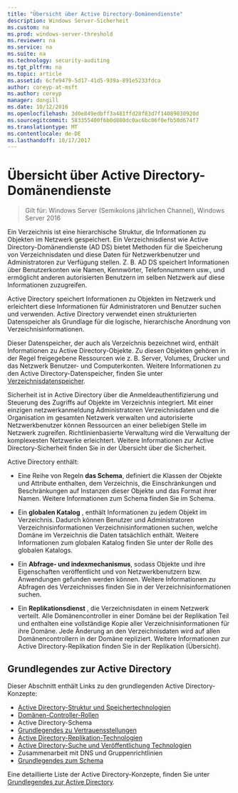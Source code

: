 ```yaml
---
title: "Übersicht über Active Directory-Domänendienste"
description: Windows Server-Sicherheit
ms.custom: na
ms.prod: windows-server-threshold
ms.reviewer: na
ms.service: na
ms.suite: na
ms.technology: security-auditing
ms.tgt_pltfrm: na
ms.topic: article
ms.assetid: 6cfe9479-5d17-41d5-939a-891e5233fdca
author: coreyp-at-msft
ms.author: coreyp
manager: dongill
ms.date: 10/12/2016
ms.openlocfilehash: 3d0e849edbff3a481ffd28f83d7f14089030920d
ms.sourcegitcommit: 583355400f6b0d880dc0ac6bc06f0efb50d674f7
ms.translationtype: MT
ms.contentlocale: de-DE
ms.lasthandoff: 10/17/2017
---
```

# <a name="active-directory-domain-services-overview"></a>Übersicht über Active Directory-Domänendienste

>Gilt für: Windows Server (Semikolons jährlichen Channel), Windows Server 2016
  
Ein Verzeichnis ist eine hierarchische Struktur, die Informationen zu Objekten im Netzwerk gespeichert. Ein Verzeichnisdienst wie Active Directory-Domänendienste (AD DS) bietet Methoden für die Speicherung von Verzeichnisdaten und diese Daten für Netzwerkbenutzer und Administratoren zur Verfügung stellen. Z. B. AD DS speichert Informationen über Benutzerkonten wie Namen, Kennwörter, Telefonnummern usw., und ermöglicht anderen autorisierten Benutzern im selben Netzwerk auf diese Informationen zuzugreifen.  
  
Active Directory speichert Informationen zu Objekten im Netzwerk und erleichtert diese Informationen für Administratoren und Benutzer suchen und verwenden. Active Directory verwendet einen strukturierten Datenspeicher als Grundlage für die logische, hierarchische Anordnung von Verzeichnisinformationen.  
  
Dieser Datenspeicher, der auch als Verzeichnis bezeichnet wird, enthält Informationen zu Active Directory-Objekte. Zu diesen Objekten gehören in der Regel freigegebene Ressourcen wie z. B. Server, Volumes, Drucker und das Netzwerk Benutzer- und Computerkonten. Weitere Informationen zu den Active Directory-Datenspeicher, finden Sie unter [Verzeichnisdatenspeicher](https://technet.microsoft.com/library/cc736627(v=ws.10).aspx).  
  
Sicherheit ist in Active Directory über die Anmeldeauthentifizierung und Steuerung des Zugriffs auf Objekte im Verzeichnis integriert. Mit einer einzigen netzwerkanmeldung Administratoren Verzeichnisdaten und die Organisation im gesamten Netzwerk verwalten und autorisierte Netzwerkbenutzer können Ressourcen an einer beliebigen Stelle im Netzwerk zugreifen. Richtlinienbasierte Verwaltung wird die Verwaltung der komplexesten Netzwerke erleichtert. Weitere Informationen zur Active Directory-Sicherheit finden Sie in der Übersicht über die Sicherheit.  
  
Active Directory enthält:  
* Eine Reihe von Regeln **das Schema**, definiert die Klassen der Objekte und Attribute enthalten, dem Verzeichnis, die Einschränkungen und Beschränkungen auf Instanzen dieser Objekte und das Format ihrer Namen. Weitere Informationen zum Schema finden Sie im Schema.  
  
  
* Ein **globalen Katalog** , enthält Informationen zu jedem Objekt im Verzeichnis. Dadurch können Benutzer und Administratoren Verzeichnisinformationen Verzeichnisinformationen suchen, welche Domäne im Verzeichnis die Daten tatsächlich enthält. Weitere Informationen zum globalen Katalog finden Sie unter der Rolle des globalen Katalogs.  
  
  
* Ein **Abfrage- und indexmechanismus**, sodass Objekte und ihre Eigenschaften veröffentlicht und von Netzwerkbenutzern bzw. Anwendungen gefunden werden können. Weitere Informationen zu Abfragen des Verzeichnisses finden Sie in der Verzeichnisinformationen suchen.  
  
  
* Ein **Replikationsdienst** , die Verzeichnisdaten in einem Netzwerk verteilt. Alle Domänencontroller in einer Domäne bei der Replikation Teil und enthalten eine vollständige Kopie aller Verzeichnisinformationen für ihre Domäne. Jede Änderung an den Verzeichnisdaten wird auf allen Domänencontrollern in der Domäne repliziert. Weitere Informationen zur Active Directory-Replikation finden Sie in der Replikation (Übersicht).  
  
## <a name="understanding-active-directory"></a>Grundlegendes zur Active Directory  
 Dieser Abschnitt enthält Links zu den grundlegenden Active Directory-Konzepte:  
   
* [Active Directory-Struktur und Speichertechnologien](https://technet.microsoft.com/library/cc759186(v=ws.10).aspx)  
* [Domänen-Controller-Rollen](https://technet.microsoft.com/library/cc786438(v=ws.10).aspx)   
* Active Directory-Schema   
* [Grundlegendes zu Vertrauensstellungen](https://technet.microsoft.com/library/cc771294(v=ws.10).aspx)   
* [Active Directory-Replikation-Technologien](https://technet.microsoft.com/library/cc786438(v=ws.10).aspx)   
* [Active Directory-Suche und Veröffentlichung Technologien](https://technet.microsoft.com/library/cc775686(v=ws.10).aspx)   
* Zusammenarbeit mit DNS und Gruppenrichtlinien   
* [Grundlegendes zum Schema](https://technet.microsoft.com/library/cc759402(v=ws.10).aspx)   
  
Eine detaillierte Liste der Active Directory-Konzepte, finden Sie unter [Grundlegendes zur Active Directory](https://technet.microsoft.com/library/cc781408(v=ws.10).aspx).   

